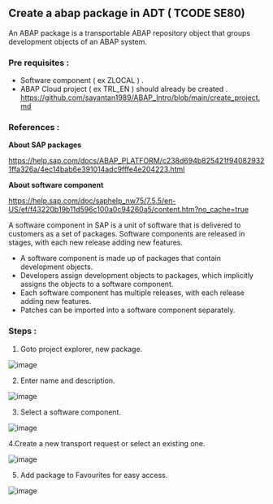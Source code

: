 ## Create a abap package in ADT ( TCODE SE80) 

An ABAP package is a transportable ABAP repository object that groups development objects of an ABAP system.

### Pre requisites : 

- Software component ( ex ZLOCAL ) .
- ABAP Cloud project ( ex TRL_EN ) should already be created .
https://github.com/sayantan1989/ABAP_Intro/blob/main/create_project.md 

### References :

**About SAP packages**

https://help.sap.com/docs/ABAP_PLATFORM/c238d694b825421f940829321ffa326a/4ec14bab6e391014adc9fffe4e204223.html 

**About software component**

https://help.sap.com/doc/saphelp_nw75/7.5.5/en-US/ef/f43220b19b11d596c100a0c94260a5/content.htm?no_cache=true

A software component in SAP is a unit of software that is delivered to customers as a set of packages. Software components are released in stages, with each new release adding new features. 

- A software component is made up of packages that contain development objects. 
- Developers assign development objects to packages, which implicitly assigns the objects to a software component. 
- Each software component has multiple releases, with each release adding new features. 
- Patches can be imported into a software component separately. 

### Steps :

1. Goto project explorer, new package.

![image](https://github.com/user-attachments/assets/9faf67a8-09c1-4cee-b28b-a162ba708b4a)

2. Enter name and description.

![image](https://github.com/user-attachments/assets/e19d0bb3-da18-4ba7-a797-882b8941dded)

3. Select a software component. 

![image](https://github.com/user-attachments/assets/70aaceec-6fdd-4815-ac17-abd576a8f958)

4.Create a new transport request or select an existing one.

![image](https://github.com/user-attachments/assets/866be806-64e0-4b2a-8f0c-3d9b2715dcdd)

5. Add package to Favourites for easy access.
 
![image](https://github.com/user-attachments/assets/0dae2fee-4582-4808-b3a9-41a41fd4ac03)
 
